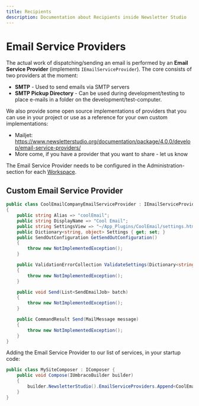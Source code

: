 ```yaml
---
title: Recipients
description: Documentation about Recipients inside Newsletter Studio
---
```

# Email Service Providers
The actual work of dispatching/sending an email is performed by an **Email Service Provider** (implements `IEmailServiceProvider`). The core consists of two providers at the moment:

* **SMTP** - Used to send emails via SMTP servers 
* **SMTP Pickup Directory** - Can be used during development/testing to place e-mails in a folder on the development/test-computer.

We also provide some open source implementations of providers that you can use in your project or use as a reference for your own custom implementations:

* Mailjet: https://www.newsletterstudio.org/documentation/package/4.0.0/develop/email-service-providers/
* More come, if you have a provider that you want to share - let us know

The Email Service Provider needs to be configured in the Administration-section for each [Workspace](../concepts/workspaces.md).


## Custom Email Service Provider


```csharp
public class CoolEmailCompanyEmailServiceProvider : IEmailServiceProvider
{
    public string Alias => "coolEmail";
    public string DisplayName => "Cool Email";
    public string SettingsView => "~/App_Plugins/CoolEmail/settings.html";
    public Dictionary<string, object> Settings { get; set; }
    public SendOutConfiguration GetSendOutConfiguration()
    {
        throw new NotImplementedException();
    }

    public ValidationErrorCollection ValidateSettings(Dictionary<string, object> settings)
    {
        throw new NotImplementedException();
    }

    public void Send(List<SendEmailJob> batch)
    {
        throw new NotImplementedException();
    }

    public CommandResult Send(MailMessage message)
    {
        throw new NotImplementedException();
    }
}
```

Adding the Email Service Provider to our list of services, in your startup code:


```csharp
public class MySiteComposer : IComposer {
    public void Compose(IUmbracoBuilder builder)
    {
        builder.NewsletterStudio().EmailServiceProviders.Append<CoolEmailCompanyEmailServiceProvider>();
    }
}
```